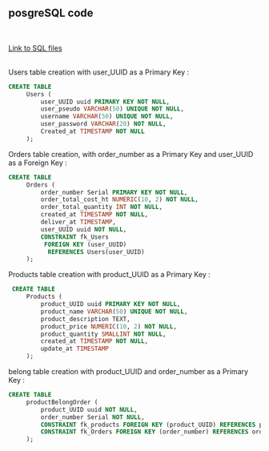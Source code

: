 ## posgreSQL code

<br>

<a href="/Documents/SQLAuBonDeal.sql">Link to SQL files</a>

<br>
Users table creation with user_UUID as a Primary Key :

```SQL
CREATE TABLE
     Users (
         user_UUID uuid PRIMARY KEY NOT NULL,
         user_pseudo VARCHAR(50) UNIQUE NOT NULL,
         username VARCHAR(50) UNIQUE NOT NULL,
         user_password VARCHAR(20) NOT NULL,
         Created_at TIMESTAMP NOT NULL
     );
```

Orders table creation, with order_number as a Primary Key and user_UUID as a Foreign Key :

```SQL
CREATE TABLE
     Orders (
         order_number Serial PRIMARY KEY NOT NULL,
         order_total_cost_ht NUMERIC(10, 2) NOT NULL,
         order_total_quantity INT NOT NULL,
         created_at TIMESTAMP NOT NULL,
         deliver_at TIMESTAMP,
         user_UUID uuid NOT NULL,
         CONSTRAINT fk_Users
          FOREIGN KEY (user_UUID)
           REFERENCES Users(user_UUID)
     );
```

Products table creation with product_UUID as a Primary Key :

```SQL
 CREATE TABLE
     Products (
         product_UUID uuid PRIMARY KEY NOT NULL,
         product_name VARCHAR(50) UNIQUE NOT NULL,
         product_description TEXT,
         product_price NUMERIC(10, 2) NOT NULL,
         product_quantity SMALLINT NOT NULL,
         created_at TIMESTAMP NOT NULL,
         update_at TIMESTAMP
     );
```


belong table creation with product_UUID and order_number as a Primary Key :

```SQL
CREATE TABLE
     productBelongOrder (
         product_UUID uuid NOT NULL,
         order_number Serial NOT NULL,
         CONSTRAINT fk_products FOREIGN KEY (product_UUID) REFERENCES products (product_UUID),
         CONSTRAINT fk_Orders FOREIGN KEY (order_number) REFERENCES orders (order_number)
     );
 ```